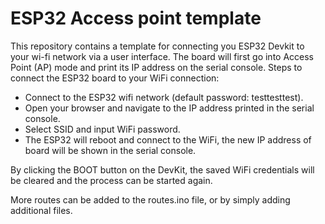 # ESP32 Access point template

This repository contains a template for connecting you ESP32 Devkit to your wi-fi network via a user interface.
The board will first go into Access Point (AP) mode and print its IP address on the serial console.
Steps to connect the ESP32 board to your WiFi connection:
- Connect to the ESP32 wifi network (default password: testtesttest).
- Open your browser and navigate to the IP address printed in the serial console.
- Select SSID and input WiFi password.
- The ESP32 will reboot and connect to the WiFi, the new IP address of board will be shown in the serial console.

By clicking the BOOT button on the DevKit, the saved WiFi credentials will be cleared and the process can be started again.

More routes can be added to the routes.ino file, or by simply adding additional files.
